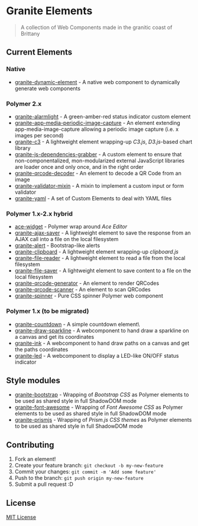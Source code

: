 # Granite Elements

> A collection of Web Components made in the granitic coast of Brittany

## Current Elements

### Native 

- [granite-dynamic-element](https://github.com/LostInBrittany/granite-dynamic-element) - A native web component to dynamically generate web components

### Polymer 2.x 

- [granite-alarmlight](https://github.com/LostInBrittany/granite-alarmlight) - A green-amber-red status indicator custom element
- [granite-app-media-periodic-image-capture](https://github.com/LostInBrittany/granite-app-media-periodic-image-capture) - An element extending app-media-image-capture allowing a periodic image capture (i.e. x images per second)
- [granite-c3](https://github.com/LostInBrittany/granite-c3/) - A lightweight element wrapping-up *C3.js*, *D3.js*-based chart library
- [granite-js-dependencies-grabber](https://github.com/LostInBrittany/granite-js-dependencies-grabber) - A custom element to ensure that non-componentalized, mon-modularized external JavaScript libraries are loader once and only once, and in the right order
- [granite-qrcode-decoder](https://github.com/LostInBrittany/granite-qrcode-decoder) - An element to decode a QR Code from an image
- [granite-validator-mixin](https://github.com/LostInBrittany/granite-validator-mixin) - A mixin to implement a custom input or form validator
- [granite-yaml](https://github.com/LostInBrittany/granite-dynamic-yaml) - A set of Custom Elements to deal with YAML files


### Polymer 1.x-2.x hybrid

- [ace-widget](https://github.com/LostInBrittany/ace-widget) - Polymer wrap around *Ace Editor*
- [granite-ajax-saver](https://github.com/LostInBrittany/granite-ajax-saver/) - A lightweight element to save the response from an AJAX call into a file on the local filesystem
- [granite-alert](https://github.com/LostInBrittany/granite-alert/) - Bootstrap-like alerts
- [granite-clipboard](https://github.com/LostInBrittany/granite-clipboard/) - A lightweight element wrapping-up *clipboard.js*
- [granite-file-reader](https://github.com/LostInBrittany/granite-file-reader/) - A lightweight element to read a file from the local filesystem
- [granite-file-saver](https://github.com/LostInBrittany/granite-file-saver/) - A lightweight element to save content to a file on the local filesystem
- [granite-qrcode-generator](https://github.com/LostInBrittany/granite-qrcode-generator) - An element to render QRCodes
- [granite-qrcode-scanner](https://github.com/LostInBrittany/granite-qrcode-scanner) - An element to scan QRCodes
- [granite-spinner](https://github.com/LostInBrittany/granite-spinner/) - Pure CSS spinner Polymer web component

### Polymer 1.x (to be migrated)


- [granite-countdown](https://github.com/LostInBrittany/granite-countdown/) - A simple countdown element\
- [granite-draw-sparkline](https://github.com/LostInBrittany/granite-draw-sparkline) - A webcomponent to hand draw a sparkline on a canvas and get its coordinates
- [granite-ink](https://github.com/LostInBrittany/granite-ink/) - A webcomponent  to hand draw paths on a canvas and get the paths coordinates
- [granite-led](https://github.com/LostInBrittany/granite-led/) - A webcomponent to display a LED-like ON/OFF status indicator


## Style modules

- [granite-bootstrap](https://github.com/LostInBrittany/granite-bootstrap/) - Wrapping of *Bootstrap CSS* as Polymer elements to be used as shared style in full ShadowDOM mode  
- [granite-font-awesome](https://github.com/LostInBrittany/granite-font-awesome/) - Wrapping of *Font Awesome CSS* as Polymer elements to be used as shared style in full ShadowDOM mode  
- [granite-prismjs](https://github.com/LostInBrittany/granite-prismjs/) - Wrapping of *Prism.js CSS themes* as Polymer elements to be used as shared style in full ShadowDOM mode  


## Contributing

1. Fork an element!
2. Create your feature branch: `git checkout -b my-new-feature`
3. Commit your changes: `git commit -m 'Add some feature'`
4. Push to the branch: `git push origin my-new-feature`
5. Submit a pull request :D

## License

[MIT License](http://opensource.org/licenses/MIT)
